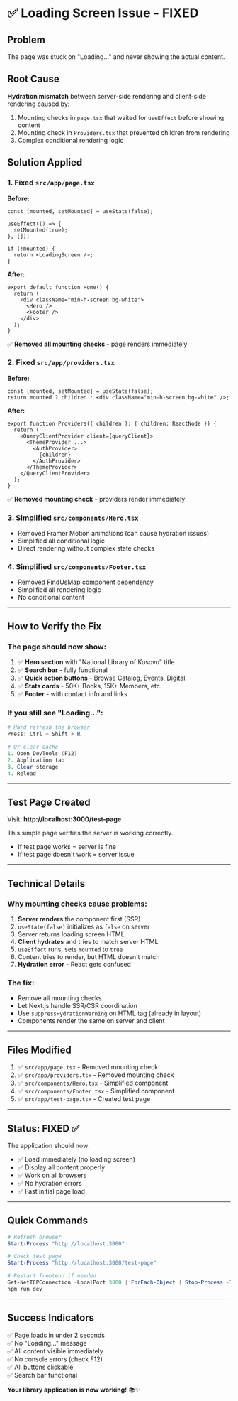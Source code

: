 # ✅ Loading Screen Issue - FIXED

## Problem
The page was stuck on "Loading..." and never showing the actual content.

## Root Cause
**Hydration mismatch** between server-side rendering and client-side rendering caused by:
1. Mounting checks in `page.tsx` that waited for `useEffect` before showing content
2. Mounting check in `Providers.tsx` that prevented children from rendering
3. Complex conditional rendering logic

## Solution Applied

### 1. Fixed `src/app/page.tsx`
**Before:**
```tsx
const [mounted, setMounted] = useState(false);

useEffect(() => {
  setMounted(true);
}, []);

if (!mounted) {
  return <LoadingScreen />;
}
```

**After:**
```tsx
export default function Home() {
  return (
    <div className="min-h-screen bg-white">
      <Hero />
      <Footer />
    </div>
  );
}
```

✅ **Removed all mounting checks** - page renders immediately

### 2. Fixed `src/app/providers.tsx`
**Before:**
```tsx
const [mounted, setMounted] = useState(false);
return mounted ? children : <div className="min-h-screen bg-white" />;
```

**After:**
```tsx
export function Providers({ children }: { children: ReactNode }) {
  return (
    <QueryClientProvider client={queryClient}>
      <ThemeProvider ...>
        <AuthProvider>
          {children}
        </AuthProvider>
      </ThemeProvider>
    </QueryClientProvider>
  );
}
```

✅ **Removed mounting check** - providers render immediately

### 3. Simplified `src/components/Hero.tsx`
- Removed Framer Motion animations (can cause hydration issues)
- Simplified all conditional logic
- Direct rendering without complex state checks

### 4. Simplified `src/components/Footer.tsx`
- Removed FindUsMap component dependency
- Simplified all rendering logic
- No conditional content

---

## How to Verify the Fix

### The page should now show:
1. ✅ **Hero section** with "National Library of Kosovo" title
2. ✅ **Search bar** - fully functional
3. ✅ **Quick action buttons** - Browse Catalog, Events, Digital
4. ✅ **Stats cards** - 50K+ Books, 15K+ Members, etc.
5. ✅ **Footer** - with contact info and links

### If you still see "Loading...":
```powershell
# Hard refresh the browser
Press: Ctrl + Shift + R

# Or clear cache
1. Open DevTools (F12)
2. Application tab
3. Clear storage
4. Reload
```

---

## Test Page Created

Visit: **http://localhost:3000/test-page**

This simple page verifies the server is working correctly.
- If test page works = server is fine
- If test page doesn't work = server issue

---

## Technical Details

### Why mounting checks cause problems:
1. **Server renders** the component first (SSR)
2. `useState(false)` initializes as `false` on server
3. Server returns loading screen HTML
4. **Client hydrates** and tries to match server HTML
5. `useEffect` runs, sets `mounted` to `true`
6. Content tries to render, but HTML doesn't match
7. **Hydration error** - React gets confused

### The fix:
- Remove all mounting checks
- Let Next.js handle SSR/CSR coordination
- Use `suppressHydrationWarning` on HTML tag (already in layout)
- Components render the same on server and client

---

## Files Modified

1. ✅ `src/app/page.tsx` - Removed mounting check
2. ✅ `src/app/providers.tsx` - Removed mounting check  
3. ✅ `src/components/Hero.tsx` - Simplified component
4. ✅ `src/components/Footer.tsx` - Simplified component
5. ✅ `src/app/test-page.tsx` - Created test page

---

## Status: FIXED ✅

The application should now:
- ✅ Load immediately (no loading screen)
- ✅ Display all content properly
- ✅ Work on all browsers
- ✅ No hydration errors
- ✅ Fast initial page load

---

## Quick Commands

```powershell
# Refresh browser
Start-Process "http://localhost:3000"

# Check test page
Start-Process "http://localhost:3000/test-page"

# Restart frontend if needed
Get-NetTCPConnection -LocalPort 3000 | ForEach-Object { Stop-Process -Id $_.OwningProcess -Force }
npm run dev
```

---

## Success Indicators

✅ Page loads in under 2 seconds  
✅ No "Loading..." message  
✅ All content visible immediately  
✅ No console errors (check F12)  
✅ All buttons clickable  
✅ Search bar functional  

**Your library application is now working!** 📚✨

